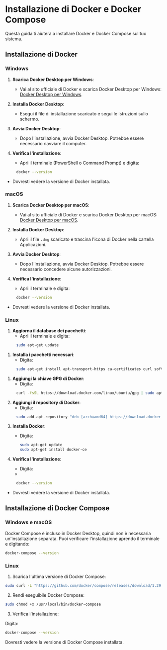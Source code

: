 # Installazione di Docker e Docker Compose

Questa guida ti aiuterà a installare Docker e Docker Compose sul tuo sistema.

## Installazione di Docker

### Windows

1. **Scarica Docker Desktop per Windows**:
   - Vai al sito ufficiale di Docker e scarica Docker Desktop per Windows: [Docker Desktop per Windows](https://www.docker.com/products/docker-desktop).

2. **Installa Docker Desktop**:
   - Esegui il file di installazione scaricato e segui le istruzioni sullo schermo.

3. **Avvia Docker Desktop**:
   - Dopo l'installazione, avvia Docker Desktop. Potrebbe essere necessario riavviare il computer.

4. **Verifica l'installazione**:
   - Apri il terminale (PowerShell o Command Prompt) e digita: 

```sh
     docker --version
```

- Dovresti vedere la versione di Docker installata.

### macOS

1. **Scarica Docker Desktop per macOS**:
   - Vai al sito ufficiale di Docker e scarica Docker Desktop per macOS: [Docker Desktop per macOS](https://www.docker.com/products/docker-desktop).

2. **Installa Docker Desktop**:
   - Apri il file `.dmg` scaricato e trascina l'icona di Docker nella cartella Applicazioni.

3. **Avvia Docker Desktop**:
   - Dopo l'installazione, avvia Docker Desktop. Potrebbe essere necessario concedere alcune autorizzazioni.

4. **Verifica l'installazione**:
   - Apri il terminale e digita:

```sh
     docker --version
```

- Dovresti vedere la versione di Docker installata.

### Linux

1. **Aggiorna il database dei pacchetti**:
   - Apri il terminale e digita:
   
```sh
     sudo apt-get update
```

1. **Installa i pacchetti necessari**:
   - Digita:
      
```sh
     sudo apt-get install apt-transport-https ca-certificates curl software-properties-common
```

1. **Aggiungi la chiave GPG di Docker**:
   - Digita:

```sh
     curl -fsSL https://download.docker.com/linux/ubuntu/gpg | sudo apt-key add -
```

2. **Aggiungi il repository di Docker**:
   - Digita:

```sh
     sudo add-apt-repository "deb [arch=amd64] https://download.docker.com/linux/ubuntu $(lsb_release -cs) stable"
```

3. **Installa Docker**:
   - Digita:

     ```sh
     sudo apt-get update
     sudo apt-get install docker-ce
     ```

4. **Verifica l'installazione**:
   - Digita:
   -  
```sh
     docker --version
```
   - Dovresti vedere la versione di Docker installata.





## Installazione di Docker Compose

### Windows e macOS

Docker Compose è incluso in Docker Desktop, quindi non è necessaria un'installazione separata. Puoi verificare l'installazione aprendo il terminale e digitando:

```sh
docker-compose --version
```

### Linux

1. Scarica l'ultima versione di Docker Compose:
```sh
sudo curl -L "https://github.com/docker/compose/releases/download/1.29.2/docker-compose-$(uname -s)-$(uname -m)" -o /usr/local/bin/docker-compose
```

2. Rendi eseguibile Docker Compose:

```sh
sudo chmod +x /usr/local/bin/docker-compose
```

3. Verifica l'installazione:

Digita:

```sh
docker-compose --version
```

Dovresti vedere la versione di Docker Compose installata.
